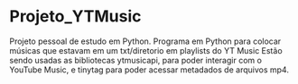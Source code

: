 # Projeto_YTMusic
Projeto pessoal de estudo em Python. Programa em Python para colocar músicas que estavam em um txt/diretorio em playlists do YT Music
Estão sendo usadas as bibliotecas ytmusicapi, para poder interagir com o YouTube Music, e tinytag para poder acessar metadados de arquivos mp4.

